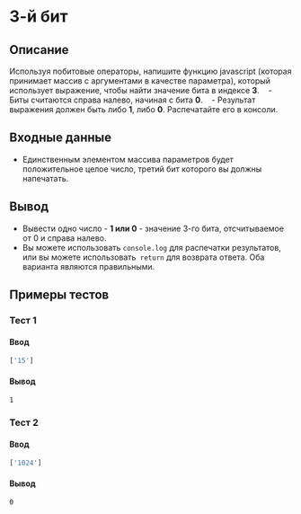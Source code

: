 # 3-й бит

## Описание
Используя побитовые операторы, напишите функцию javascript (которая принимает массив с аргументами в качестве параметра), который использует выражение, чтобы найти значение бита в индексе **3**.
   - Биты считаются справа налево, начиная с бита **0**.
   - Результат выражения должен быть либо **1**, либо **0**. Распечатайте его в консоли.

## Входные данные
- Единственным элементом массива параметров будет положительное целое число, третий бит которого вы должны напечатать.

## Вывод
- Вывести одно число - **1 или 0** - значение 3-го бита, отсчитываемое от 0 и справа налево.
- Вы можете использовать `console.log` для распечатки результатов, или вы можете использовать` return` для возврата ответа. Оба варианта являются правильными.

## Примеры тестов

### Тест 1

#### Ввод
```js
['15']
```

#### Вывод
```
1
```

### Тест 2

#### Ввод
```js
['1024']
```

#### Вывод
```
0
```
